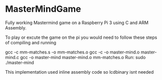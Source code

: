 # MasterMindGame
Fully working Mastermind game on a Raspberry Pi 3 using C and ARM Assembly. 

To play or excute the game on the pi you would need to follow these steps of compiling and running 

gcc -c mm-matches.s -o mm-matches.o
gcc -c -o master-mind.o master-mind.c
gcc -o master-mind master-mind.o mm-matches.o
Run: sudo ./master-mind

This implementation used inline assembly code so lcdbinary isnt needed 
